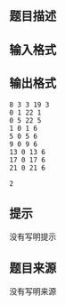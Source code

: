 


## 题目描述
## 输入格式
## 输出格式

```input1
8 3 3 19 3
0 1 22 1
0 5 22 5
1 0 1 6
5 0 5 6
9 0 9 6
13 0 13 6
17 0 17 6
21 0 21 6

```

```output1
2
```

## 提示
没有写明提示
## 题目来源
没有写明来源


